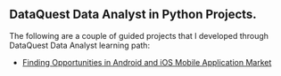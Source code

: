 ## DataQuest Data Analyst in Python Projects.
The following are a couple of guided projects that I developed through DataQuest Data Analyst learning path:
  * [Finding Opportunities in Android and iOS Mobile Application Market](https://www.kaggle.com/lava18/google-play-store-apps) 
